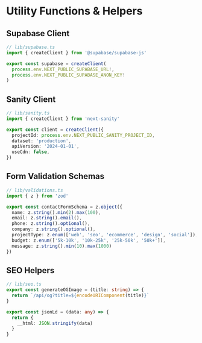 # Utility Functions & Helpers

## Supabase Client
```typescript
// lib/supabase.ts
import { createClient } from '@supabase/supabase-js'

export const supabase = createClient(
  process.env.NEXT_PUBLIC_SUPABASE_URL!,
  process.env.NEXT_PUBLIC_SUPABASE_ANON_KEY!
)
```

## Sanity Client
```typescript
// lib/sanity.ts
import { createClient } from 'next-sanity'

export const client = createClient({
  projectId: process.env.NEXT_PUBLIC_SANITY_PROJECT_ID,
  dataset: 'production',
  apiVersion: '2024-01-01',
  useCdn: false,
})
```

## Form Validation Schemas
```typescript
// lib/validations.ts
import { z } from 'zod'

export const contactFormSchema = z.object({
  name: z.string().min(2).max(100),
  email: z.string().email(),
  phone: z.string().optional(),
  company: z.string().optional(),
  projectType: z.enum(['web', 'seo', 'ecommerce', 'design', 'social']),
  budget: z.enum(['5k-10k', '10k-25k', '25k-50k', '50k+']),
  message: z.string().min(10).max(1000)
})
```

## SEO Helpers
```typescript
// lib/seo.ts
export const generateOGImage = (title: string) => {
  return `/api/og?title=${encodeURIComponent(title)}`
}

export const jsonLd = (data: any) => {
  return {
    __html: JSON.stringify(data)
  }
}
```